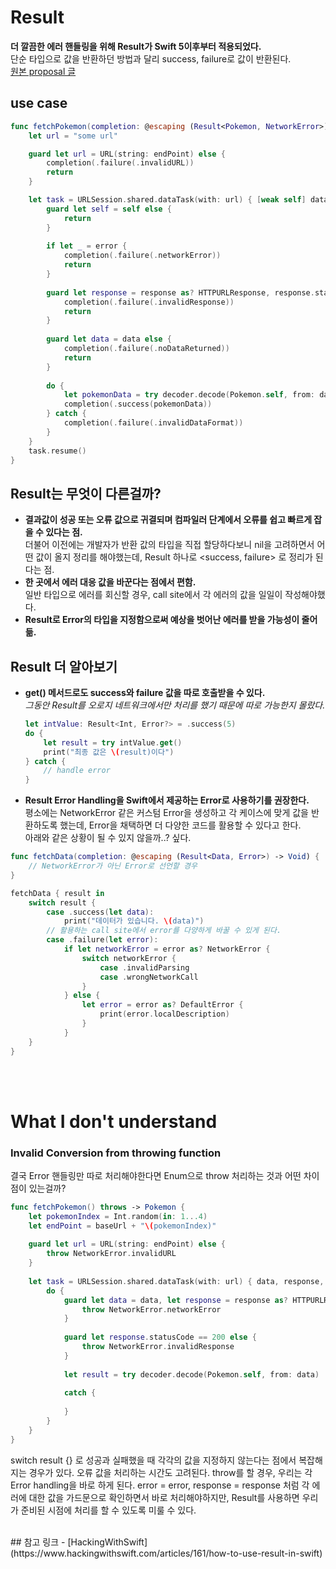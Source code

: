 # Result

**더 깔끔한 에러 핸들링을 위해 Result가 Swift 5이후부터 적용되었다.**<br/>
단순 타입으로 값을 반환하던 방법과 달리 success, failure로 값이 반환된다.<br/>
[원본 proposal 글](https://github.com/apple/swift-evolution/blob/main/proposals/0235-add-result.md)

## use case
```swift
func fetchPokemon(completion: @escaping (Result<Pokemon, NetworkError>) -> Void) {
    let url = "some url"

    guard let url = URL(string: endPoint) else {
        completion(.failure(.invalidURL))
        return
    }

    let task = URLSession.shared.dataTask(with: url) { [weak self] data, response, error in
        guard let self = self else {
            return
        }
                
        if let _ = error {
            completion(.failure(.networkError))
            return
        }
                
        guard let response = response as? HTTPURLResponse, response.statusCode == 200 else {
            completion(.failure(.invalidResponse))
            return
        }
                
        guard let data = data else {
            completion(.failure(.noDataReturned))
            return
        }
                
        do {
            let pokemonData = try decoder.decode(Pokemon.self, from: data)
            completion(.success(pokemonData))
        } catch {
            completion(.failure(.invalidDataFormat))
        }
    }
    task.resume()
}
```

## Result는 무엇이 다른걸까?
- **결과값이 성공 **또는** 오류 값으로 귀결되며 컴파일러 단계에서 오류를 쉽고 빠르게 잡을 수 있다는 점.**<br/>더불어 이전에는 개발자가 반환 값의 타입을 직접 할당하다보니 nil을 고려하면서 어떤 값이 올지 정리를 해야했는데, Result 하나로 <success, failure> 로 정리가 된다는 점.
- **한 곳에서 에러 대응 값을 바꾼다는 점에서 편함.**<br/>
일반 타입으로 에러를 회신할 경우, call site에서 각 에러의 값을 일일이 작성해야했다.
- **Result로 Error의 타입을 지정함으로써 예상을 벗어난 에러를 받을 가능성이 줄어듦.**

## Result 더 알아보기
- **get() 메서드로도 success와 failure 값을 따로 호출받을 수 있다.**<br/>
*그동안 Result를 오로지 네트워크에서만 처리를 했기 때문에 따로 가능한지 몰랐다.*

    ```swift
    let intValue: Result<Int, Error?> = .success(5)
    do {
        let result = try intValue.get()
        print("최종 값은 \(result)이다")
    } catch {
        // handle error
    }
    ```

- **Result Error Handling을 Swift에서 제공하는 Error로 사용하기를 권장한다.**<br/>
평소에는 NetworkError 같은 커스텀 Error을 생성하고 각 케이스에 맞게 값을 반환하도록 했는데, Error을 채택하면 더 다양한 코드를 활용할 수 있다고 한다.<br/>아래와 같은 상황이 될 수 있지 않을까..? 싶다.

```swift
func fetchData(completion: @escaping (Result<Data, Error>) -> Void) {
    // NetworkError가 아닌 Error로 선언할 경우
}

fetchData { result in
    switch result {
        case .success(let data):
            print("데이터가 있습니다. \(data)")
        // 활용하는 call site에서 error를 다양하게 바꿀 수 있게 된다.
        case .failure(let error):
            if let networkError = error as? NetworkError {
                switch networkError {
                    case .invalidParsing
                    case .wrongNetworkCall
                }
            } else {
                let error = error as? DefaultError {
                    print(error.localDescription)
                }
            }
    }
}
```

<br/><br/>
# What I don't understand
### Invalid Conversion from throwing function
결국 Error 핸들링만 따로 처리해야한다면 Enum으로 throw 처리하는 것과 어떤 차이점이 있는걸까?

```swift
func fetchPokemon() throws -> Pokemon {
    let pokemonIndex = Int.random(in: 1...4)
    let endPoint = baseUrl + "\(pokemonIndex)"
    
    guard let url = URL(string: endPoint) else {
        throw NetworkError.invalidURL
    }
    
    let task = URLSession.shared.dataTask(with: url) { data, response, error in
        do {
            guard let data = data, let response = response as? HTTPURLResponse else {
                throw NetworkError.networkError
            }
            
            guard let response.statusCode == 200 else {
                throw NetworkError.invalidResponse
            }
            
            let result = try decoder.decode(Pokemon.self, from: data)
            
            catch {
                
            }
        }
    }
}
```

switch result {} 로 성공과 실패했을 때 각각의 값을 지정하지 않는다는 점에서 복잡해지는 경우가 있다.
오류 값을 처리하는 시간도 고려된다. throw를 할 경우, 우리는 각 Error handling을 바로 하게 된다.
error = error, response = response 처럼 각 에러에 대한 값을 가드문으로 확인하면서 바로 처리해야하지만, Result를 사용하면 우리가 준비된 시점에 처리를 할 수 있도록 미룰 수 있다.

<br/>
## 참고 링크
- [HackingWithSwift](https://www.hackingwithswift.com/articles/161/how-to-use-result-in-swift)